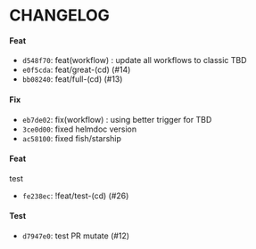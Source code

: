 # CHANGELOG

#### Feat
- `d548f70`: feat(workflow) : update all workflows to classic TBD
- `e0f5cda`: feat/great-(cd) (#14)
- `bb08240`: feat/full-(cd) (#13)

#### Fix
- `eb7de02`: fix(workflow) : using better trigger for TBD
- `3ce0d00`: fixed helmdoc version
- `ac58100`: fixed fish/starship

#### Feat
test
- `fe238ec`: !feat/test-(cd) (#26)

#### Test
- `d7947e0`: test PR mutate (#12)

